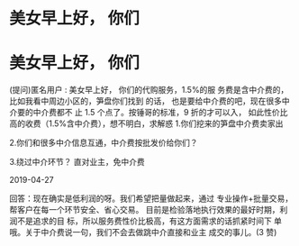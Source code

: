 # 美女早上好， 你们

# 美女早上好， 你们

(提问)匿名用户 : 美女早上好， 你们的代购服务，1.5%的服 务费是含中介费的， 比如我看中周边小区的，笋盘你们找到 的话， 也是要给中介费的吧，现在很多中介要的中介费都不 止 1.5 个点了。按锤哥的标准，9 折的才可以入， 如此性价比 高的收费（1.5%含中介费），想不明白，求解惑 1.你们挖来的笋盘中介费卖家出

2.你们和很多中介信息互通，中介费按批发价给你们？

3.绕过中介环节？ 直对业主，免中介费

2019-04-27

回答：现在确实是低利润的呀。我们希望把量做起来，通过 专业操作+批量交易，帮客户在每一个环节安全、省心交易。 目前是检验落地执行效果的最好时期，利润不是追求的目 标，所以服务费性价比极高，有这方面需求的话抓紧时间下 单哦。关于中介费说一句，我们不会去做跳中介直接和业主 成交的事儿。(3 赞)